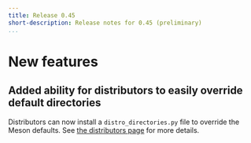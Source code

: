 ```yaml
---
title: Release 0.45
short-description: Release notes for 0.45 (preliminary)
...
```


# New features

## Added ability for distributors to easily override default directories

Distributors can now install a `distro_directories.py` file to override
the Meson defaults. See [the distributors page](Distributors.md) for more details.
